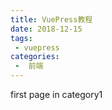 ```yaml
---
title: VuePress教程
date: 2018-12-15
tags:
 - vuepress
categories:
 -  前端
---
```


first page in category1